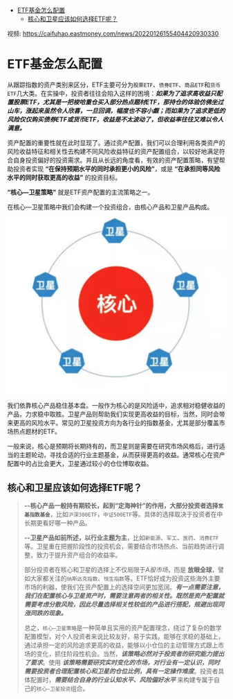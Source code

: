 - [ETF基金怎么配置](#etf基金怎么配置)
  - [核心和卫星应该如何选择ETF呢？](#核心和卫星应该如何选择etf呢)

视频: <https://caifuhao.eastmoney.com/news/20220126155404420930330>

# ETF基金怎么配置

从跟踪指数的资产类别来区分，ETF主要可分为`股票ETF`、`债券ETF`、`商品ETF`和`货币ETF`几大类。在实操中，投资者往往会陷入这样的困境：***如果为了追求高收益只配置股票ETF，尤其是一把梭哈重仓买入部分热点题材ETF，那持仓的体验仿佛坐过山车，涨起来虽然令人欣喜，一旦回调，幅度也不容小觑；而如果为了追求更低的风险仅仅购买债券ETF或货币ETF，收益是不太波动了，但收益率往往又难以令人满意。***

资产配置的重要性就在此时显现了。通过资产配置，我们可以合理利用各类资产的风险收益特征和相关性去构建不同风险收益特征的资产配置组合，以较好地满足符合自身投资偏好的投资需求。并且从长远的角度看，有效的资产配置策略，有望帮助投资者实现 **“在保持预期水平的同时承担更小的风险”**，或是 **“在承担同等风险水平的同时获取更高的收益”** 的投资目标。

**“核心—卫星策略”** 就是ETF资产配置的主流策略之一。

在核心—卫星策略中我们会构建一个投资组合，由核心产品和卫星产品构成。

![etf卫星配置](../images/etf卫星配置.png "etf卫星配置")

我们依靠核心产品稳住基本盘。一般作为核心的是风险适中，追求相对稳健收益的产品，力求稳中取胜。卫星产品则帮助我们实现更高收益的目标，当然，同时会带来更高的风险水平。常见的卫星投资方向为各行业的指数基金，尤其是部分覆盖市场热点题材的ETF。

一般来说，核心是预期将长期持有的，而卫星则是需要在研究市场风格后，进行适当的主题轮动，寻找合适的行业主题基金，从而获得更高的收益。通常核心在资产配置中的占比会更大，卫星通过较小的仓位博取收益。

## 核心和卫星应该如何选择ETF呢？

> **--核心产品一般持有期较长，起到“定海神针”的作用，大部分投资者选择`宽基指数基金`**，比如`沪深300ETF`，`中证500ETF`等。具体的选择取决于投资者在中长期更看好哪一种产品。
>
> **--卫星产品如前所述，以行业主题为主**，比如`新能源`、`军工`、`医药`、`消费ETF`等。卫星重在把握阶段性的投资机会，需要结合市场热点、当前趋势进行调整，致力于提升资产组合的收益率。
>
> 部分投资者在核心和卫星的选择上不仅局限于*A股市场*，而是 **放眼全球**，譬如大家都关注的`纳斯达克指数`、`恒生指数`等。ETF恰好成为投资这些海外主要市场的利器，使我们在资产配置上的选择空间更加宽阔。***有一点需要注意，我们在配置核心与卫星资产时，需要注意两者的相关性。既然是资产配置就需要考虑分散风险，因此尽量选择相关性较低的产品进行搭配，规避出现同涨同跌的现象。***
>
> 总之，`核心—卫星策略`是一种简单且实用的资产配置理念，绕过了复杂的数学配置模型，对个人投资者来说比较友好，易于实践。能够在求稳的基础上，通过承担一定的风险追求更高的收益，能够以小仓位的主动管理方式跟上市场的变化，抓住阶段性机会。当然，***该策略必然对于投资者的研究能力提出了要求***。使用 ***该策略需要研究实时变化的市场，对行业有一定认识，同时需要投资者合理配置核心和卫星的仓位比例，具有一定操作难度***。投资者具体配置时，***需要结合自身的行业认知水平、风险偏好水平*** 来构建专属于自己的`核心—卫星投资`组合。
